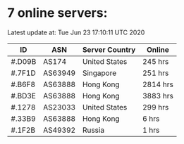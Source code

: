 # 7 online servers:

Latest update at: Tue Jun 23 17:10:11 UTC 2020

| ID | ASN | Server Country | Online |
| -- | --- | -------------- | ------ |
| #.D09B | AS174 | United States | 245 hrs |
| #.7F1D | AS63949 | Singapore | 251 hrs |
| #.B6F8 | AS63888 | Hong Kong | 2814 hrs |
| #.BD3E | AS63888 | Hong Kong | 3883 hrs |
| #.1278 | AS23033 | United States | 299 hrs |
| #.33B9 | AS63888 | Hong Kong | 6 hrs |
| #.1F2B | AS49392 | Russia | 1 hrs |


